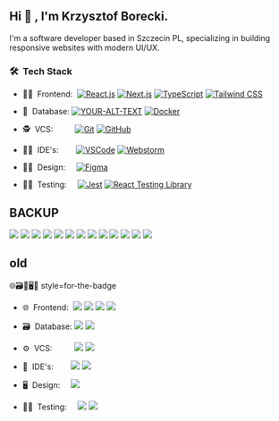 ## Hi 👋 , I'm Krzysztof Borecki.
I'm a software developer based in Szczecin PL, specializing in building responsive websites with modern UI/UX.
### 🛠&nbsp;&nbsp;Tech Stack 
- 👨‍🎤&nbsp;&nbsp;Frontend:&nbsp;
<a href="https://react.dev/" ><picture><source media="(prefers-color-scheme: dark)" srcset="https://img.shields.io/badge/-React-0A1A2F?style=flat&logo=react"><source media="(prefers-color-scheme: light)" srcset="https://img.shields.io/badge/-React-white?style=flat&logo=react"><img alt="React.js" src="https://img.shields.io/badge/React-20232A?style=flat&logo=react&logoColor=61DAFB"></picture></a>
<a href="https://nextjs.org/"><picture><source media="(prefers-color-scheme: dark)" srcset="https://img.shields.io/badge/-Next.js-0A1A2F?style=flat&logo=next.js"><source media="(prefers-color-scheme: light)" srcset="https://img.shields.io/badge/-Next.js-white?style=flat&logo=next.js&logoColor=black"><img alt="Next.js" src="https://img.shields.io/badge/-Next.js-black?style=flat&logo=next.js"></picture></a>
<a href="https://www.typescriptlang.org/"><picture><source media="(prefers-color-scheme: dark)" srcset="https://img.shields.io/badge/TypeScript-0A1A2F?style=flat&logo=typescript"><source media="(prefers-color-scheme: light)" srcset="https://img.shields.io/badge/TypeScript-white?style=flat&logo=typescript&logoColor=007ACC"><img alt="TypeScript" src="https://img.shields.io/badge/TypeScript-007ACC?style=flat&logo=typescript&logoColor=white"></picture></a>
<a href="https://tailwindcss.com/"><picture><source media="(prefers-color-scheme: dark)" srcset="https://img.shields.io/badge/-Tailwind-0A1A2F?style=flat&logo=tailwindcss"><source media="(prefers-color-scheme: light)" srcset="https://img.shields.io/badge/-Tailwind-white?style=flat&logo=tailwindcss&logoColor=38BDF8"><img alt="Tailwind CSS" src="https://img.shields.io/badge/-Tailwind-38BDF8?style=flat&logo=tailwindcss&logoColor=white"></picture></a>
 
- 🧙&nbsp;&nbsp;Database:
<a href="https://supabase.com/"><picture><source media="(prefers-color-scheme: dark)" srcset="https://img.shields.io/badge/-Supabase-0A1A2F?style=flat&logo=supabase"><source media="(prefers-color-scheme: light)" srcset="https://img.shields.io/badge/-Supabase-white?style=flat&logo=supabase"><img alt="YOUR-ALT-TEXT" src="https://img.shields.io/badge/Supabase-1B1B1B?style=flat&logo=supabase"></picture></a>
<a href="https://www.docker.com/"><picture><source media="(prefers-color-scheme: dark)" srcset="https://img.shields.io/badge/Docker-0A1A2F?style=flat&logo=docker"><source media="(prefers-color-scheme: light)" srcset="https://img.shields.io/badge/Docker-white?style=flat&logo=docker"><img alt="Docker" src="https://img.shields.io/badge/Docker-2496ED?style=flat&logo=docker&logoColor=white"></picture></a>

- 🕵️&nbsp;&nbsp;VCS:&nbsp;&nbsp;&nbsp;&nbsp;&nbsp;&nbsp;&nbsp;&nbsp;&nbsp;
<a href="https://git-scm.com/"><picture> <source media="(prefers-color-scheme: dark)" srcset="https://img.shields.io/badge/-Git-0A1A2F?style=flat&logo=git"><source media="(prefers-color-scheme: light)" srcset="https://img.shields.io/badge/-Git-white?style=flat&logo=git"><img alt="Git" src="https://img.shields.io/badge/GIT-E44C30?style=flat&logo=git&logoColor=white"></picture></a>
<a href="https://github.com"><picture><source media="(prefers-color-scheme: dark)" srcset="https://img.shields.io/badge/-GitHub-0A1A2F?style=flat&logo=github"><source media="(prefers-color-scheme: light)" srcset="https://img.shields.io/badge/-GitHub-white?style=flat&logo=github&logoColor=black"><img alt="GitHub" src="https://img.shields.io/badge/GitHub-181717?style=flat&logo=github&logoColor=white"></picture></a>


- 👨‍🏭&nbsp;&nbsp;IDE's:&nbsp;&nbsp;&nbsp;&nbsp;&nbsp;&nbsp;&nbsp;
<a href="https://code.visualstudio.com/"><picture><source media="(prefers-color-scheme: dark)" srcset="https://img.shields.io/badge/-Visual%20Studio%20Code-0A1A2F?style=flat&logo=visual-studio-code&logoColor=007ACC"><source media="(prefers-color-scheme: light)" srcset="https://img.shields.io/badge/-Visual%20Studio%20Code-white?style=flat&logo=visual-studio-code&logoColor=007ACC"><img alt="VSCode" src="https://img.shields.io/badge/-Visual%20Studio%20Code-007ACC?style=flat&logo=visual-studio-code&logoColor=white"></picture></a>
<a href="https://www.jetbrains.com/webstorm/"><picture><source media="(prefers-color-scheme: dark)" srcset="https://img.shields.io/badge/-Webstorm-0A1A2F?style=flat&logo=webstorm"><source media="(prefers-color-scheme: light)" srcset="https://img.shields.io/badge/-Webstorm-white?style=flat&logo=webstorm&logoColor=black"><img alt="Webstorm" src="https://img.shields.io/badge/-Webstorm-black?style=flat&logo=webstorm&logoColor=white"></picture></a>

- 👨‍🎨&nbsp;&nbsp;Design:&nbsp;&nbsp;&nbsp;&nbsp;
<a href="https://www.figma.com/"><picture><source media="(prefers-color-scheme: dark)" srcset="https://img.shields.io/badge/-Figma-0A1A2F?style=flat&logo=figma&logoColor=white"><source media="(prefers-color-scheme: light)" srcset="https://img.shields.io/badge/-Figma-white?style=flat&logo=figma&logoColor=black"><img alt="Figma" src="https://img.shields.io/badge/-Figma-252525?style=flat&logo=figma&logoColor=white"></picture></a>

- 👨‍🔬&nbsp;&nbsp;Testing:&nbsp;&nbsp;&nbsp;&nbsp;
<a href="https://jestjs.io/"><picture><source media="(prefers-color-scheme: dark)" srcset="https://img.shields.io/badge/Jest-0A1A2F?style=flat&logo=Jest"><source media="(prefers-color-scheme: light)" srcset="https://img.shields.io/badge/Jest-white?style=flat&logo=Jest&logoColor=black"><img alt="Jest" src="https://img.shields.io/badge/Jest-99435C?style=flat&logo=Jest&logoColor=white"></picture></a>
<a href="https://testing-library.com/"><picture><source media="(prefers-color-scheme: dark)" srcset="https://img.shields.io/badge/React%20Testing%20Library-0A1A2F?style=flat&logo=testing-library&logoColor=F23D3D"><source media="(prefers-color-scheme: light)" srcset="https://img.shields.io/badge/React%20Testing%20Library-white?style=flat&logo=testing-library&logoColor=F23D3D"><img alt="React Testing Library" src="https://img.shields.io/badge/React%20Testing%20Library-26292F?style=flat&logo=testing-library&logoColor=F23D3D"></picture></a>


## BACKUP

<a href="https://react.dev/" ><img src="https://img.shields.io/badge/React-20232A?style=flat&logo=react&logoColor=61DAFB" /></a>
<a href="https://nextjs.org/"><img src="https://img.shields.io/badge/-Next.js-black?style=flat&logo=next.js" /></a>
<a href="https://www.typescriptlang.org/"><img src="https://img.shields.io/badge/TypeScript-007ACC?style=flat&logo=typescript&logoColor=white" /></a>
<a href="https://tailwindcss.com/"><img src="https://img.shields.io/badge/-Tailwind-38BDF8?style=flat&logo=tailwindcss&logoColor=white" /></a>
<a href="https://supabase.com/"><img src="https://img.shields.io/badge/Supabase-1B1B1B?style=flat&logo=supabase" /></a>
<a href="https://www.docker.com/"><img src="https://img.shields.io/badge/Docker-2496ED?style=flat&logo=docker&logoColor=white" /></a>
<a href="https://git-scm.com/"><img src="https://img.shields.io/badge/GIT-E44C30?style=flat&logo=git&logoColor=white" /></a>
<a href="https://github.com"><img src="https://img.shields.io/badge/GitHub-181717?style=flat&logo=github&logoColor=white" /></a>
<a href="https://code.visualstudio.com/"><img src="https://img.shields.io/badge/-Visual%20Studio%20Code-007ACC?style=flat&logo=visual-studio-code&logoColor=white" /></a>
<a href="https://www.jetbrains.com/webstorm/"><img src="https://img.shields.io/badge/-Webstorm-black?style=flat&logo=webstorm&logoColor=white" /></a>
<a href="https://www.figma.com/"><img src="https://img.shields.io/badge/-Figma-252525?style=flat&logo=figma&logoColor=white" /></a>
<a href="https://jestjs.io/"><img src="https://img.shields.io/badge/Jest-99435C?style=flat&logo=Jest" /></a>
<a href="https://testing-library.com/"><img src="https://img.shields.io/badge/React%20Testing%20Library-26292F?style=flat&logo=testing-library&logoColor=F23D3D"/></a>

## old
🌐🗃️🔧🖥🔬 style=for-the-badge
- 🌐&nbsp;&nbsp;Frontend:&nbsp;
    <a href="https://react.dev/" ><img src="https://img.shields.io/badge/-React-0A1A2F?style=flat&logo=react"/></a>
    <a href="https://nextjs.org/"><img src="https://img.shields.io/badge/-Next.js-0A1A2F?style=flat&logo=next.js" /></a>
    <a href="https://www.typescriptlang.org/"><img src="https://img.shields.io/badge/-TypeScript-0A1A2F?style=flat&logo=typescript" /></a>
    <a href="https://tailwindcss.com/"><img src="https://img.shields.io/badge/-tailwind-0A1A2F?style=flat&logo=tailwindcss" /></a>
    
- 🗃️&nbsp;&nbsp;Database:
    <a href="https://supabase.com/"><img src="https://img.shields.io/badge/-Supabase-0A1A2F?style=flat&logo=supabase" /></a>
    <a href="https://www.docker.com/"><img src="https://img.shields.io/badge/Docker-0A1A2F?style=flat&logo=docker" /></a>
 
- ⚙️&nbsp;&nbsp;VCS:&nbsp;&nbsp;&nbsp;&nbsp;&nbsp;&nbsp;&nbsp;&nbsp;&nbsp;
    <a href="https://git-scm.com/"><img src="https://img.shields.io/badge/-Git-0A1A2F?style=flat&logo=git" /></a>
    <a href="https://github.com"><img src="https://img.shields.io/badge/-GitHub-0A1A2F?style=flat&logo=github" /></a>
    
- 🔧&nbsp;&nbsp;IDE's:&nbsp;&nbsp;&nbsp;&nbsp;&nbsp;&nbsp;&nbsp;
    <a href="https://code.visualstudio.com/"><img src="https://img.shields.io/badge/-Visual%20Studio%20Code-0A1A2F?style=flat&logo=visual-studio-code&logoColor=007ACC" /></a>
    <a href="https://www.jetbrains.com/webstorm/"><img src="https://img.shields.io/badge/-Webstorm-0A1A2F?style=flat&logo=webstorm" /></a>
    
- 🖥&nbsp;&nbsp;Design:&nbsp;&nbsp;&nbsp;&nbsp;
    <a href="https://www.figma.com/"><img src="https://img.shields.io/badge/-Figma-0A1A2F?style=flat&logo=figma&logoColor=white" /></a>
    
- 👨‍🔬&nbsp;&nbsp;Testing:&nbsp;&nbsp;&nbsp;&nbsp;
    <a href="https://jestjs.io/"><img src="https://img.shields.io/badge/Jest-0A1A2F?style=flat&logo=Jest" /></a>
    <a href="https://testing-library.com/"><img src="https://img.shields.io/badge/React%20Testing%20Library-0A1A2F?style=flat&logo=testing-library"/></a>

